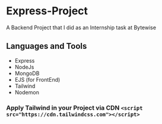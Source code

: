 # Express-Project
A Backend Project that I did as an Internship task at Bytewise

## Languages and Tools
- Express
- NodeJs
- MongoDB
- EJS (for FrontEnd)
- Tailwind
- Nodemon

### Apply Tailwind in your Project via CDN `<script src="https://cdn.tailwindcss.com"></script>`